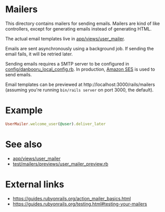 # Mailers

This directory contains mailers for sending emails. Mailers are kind of like controllers, except for generating emails
instead of generating HTML.

The actual email templates live in [app/views/user_mailer](../views/user_mailer).

Emails are sent asynchronously using a background job. If sending the email fails, it will be retried later.

Sending emails requires a SMTP server to be configured in
[config/danbooru_local_config.rb](../../config/danbooru_local_config.rb). In production,
[Amazon SES](https://aws.amazon.com/ses/) is used to send emails.

Email templates can be previewed at http://localhost:3000/rails/mailers (assuming you're running `bin/rails server` on
port 3000, the default).

# Example

```ruby
UserMailer.welcome_user(@user).deliver_later
```

# See also

* [app/views/user_mailer](../views/user_mailer)
* [test/mailers/previews/user_mailer_preview.rb](../../test/mailers/previews/user_mailer_preview.rb)

# External links

* https://guides.rubyonrails.org/action_mailer_basics.html
* https://guides.rubyonrails.org/testing.html#testing-your-mailers